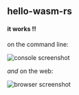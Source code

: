## hello-wasm-rs

#### it works !!

on the command line:

![console screenshot](https://raw.github.com/joates/hello-wasm-rs/master/img/console-output.jpg)

_and_ on the web:

![browser screenshot](https://raw.github.com/joates/hello-wasm-rs/master/img/browser-output.jpg)
